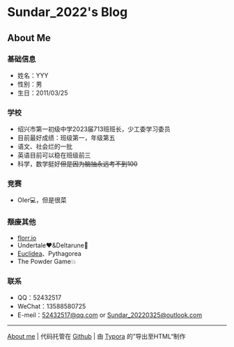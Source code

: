 # Sundar_2022's Blog

## About Me

### 基础信息

* 姓名：YYY
* 性别：男
* 生日：2011/03/25

### 学校

* 绍兴市第一初级中学2023届713班班长，少工委学习委员
* 目前最好成绩：班级第一，年级第五
* 语文、社会烂的一批
* 英语目前可以稳在班级前三
* 科学，数学挺好~~但是因为脑抽永远考不到100~~

### 竞赛

* OIer💻，但是很菜

### ~~颓废~~其他

* [florr.io](florr.io)
* Undertale❤&Deltarune🖤
* [Euclidea](https://www.euclidea.xyz/)、Pythagorea
* The Powder Game💥

### 联系

* QQ：52432517
* WeChat：13588580725
* E-meil：52432517@qq.com or Sundar_20220325@outlook.com

---

[About me](Sundar-20221224.github.io/About_Me)  |  代码托管在 [Github](https://github.com/Sundar-20221224/Sundar-20221224.github.io)  |  由 [Typora](https://typoraio.cn/) 的”导出至HTML“制作
